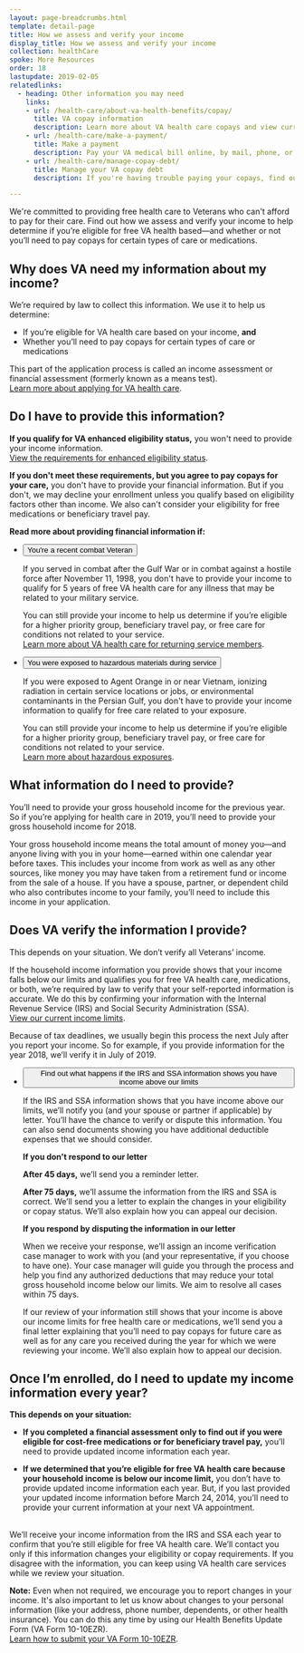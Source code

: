 ```yaml
---
layout: page-breadcrumbs.html
template: detail-page
title: How we assess and verify your income
display_title: How we assess and verify your income
collection: healthCare
spoke: More Resources
order: 18
lastupdate: 2019-02-05
relatedlinks:
  - heading: Other information you may need
    links:
    - url: /health-care/about-va-health-benefits/copay/
      title: VA copay information
      description: Learn more about VA health care copays and view current copay rates.
    - url: /health-care/make-a-payment/
      title: Make a payment
      description: Pay your VA medical bill online, by mail, phone, or in person.
    - url: /health-care/manage-copay-debt/
      title: Manage your VA copay debt
      description: If you're having trouble paying your copays, find out how we can help you manage your debt.

---
```

<div itemscope itemtype="http://schema.org/FAQPage">
<div class="va-introtext">

We're committed to providing free health care to Veterans who can't afford to pay for their care. Find out how we assess and verify your income to help determine if you’re eligible for free VA health based—and whether or not you’ll need to pay copays for certain types of care or medications.

</div>

<div itemscope itemtype="http://schema.org/Question">
<h2 itemprop="name">Why does VA need my information about my income?</h2>
<div itemprop="acceptedAnswer" itemscope itemtype="http://schema.org/Answer">
<div itemprop="text">

We’re required by law to collect this information. We use it to help us determine:
- If you’re eligible for VA health care based on your income, **and**
- Whether you’ll need to pay copays for certain types of care or medications

This part of the application process is called an income assessment or financial assessment (formerly known as a means test). <br>
[Learn more about applying for VA health care](/health-care/apply/).

</div>
</div>
</div>

<div itemscope itemtype="http://schema.org/Question">
<h2 itemprop="name">Do I have to provide this information?</h2>
<div itemprop="acceptedAnswer" itemscope itemtype="http://schema.org/Answer">
<div itemprop="text">

<b>If you qualify for VA enhanced eligibility status,</b> you won't need to provide your income information. <br>
[View the requirements for enhanced eligibility status](/health-care/eligibility/#enhanced).

<b>If you don't meet these requirements, but you agree to pay copays for your care,</b> you don't have to provide your financial information. But if you don't, we may decline your enrollment unless you qualify based on eligibility factors other than income. We also can't consider your eligibility for free medications or beneficiary travel pay.

<b>Read more about providing financial information if:</b>

<div class="usa-accordion">
<ul class="usa-unstyled-list">
<li>
<button class="usa-button-unstyled usa-accordion-button" aria-controls="questions-combat">You're a recent combat Veteran</button>
<div id="questions-combat" class="usa-accordion-content">

If you served in combat after the Gulf War or in combat against a hostile force after November 11, 1998, you don't have to provide your income to qualify for 5 years of free VA health care for any illness that may be related to your military service.

You can still provide your income to help us determine if you’re eligible for a higher priority group, beneficiary travel pay, or free care for conditions not related to your service.<br>
<a href="https://www.va.gov/HEALTHBENEFITS/apply/returning_servicemembers.asp">Learn more about VA health care for returning service members</a>.

</div>
</li>
<li>
<button class="usa-button-unstyled usa-accordion-button" aria-controls="questions-hazards">You were exposed to hazardous materials during service</button>
<div id="questions-hazards" class="usa-accordion-content">

If you were exposed to Agent Orange in or near Vietnam, ionizing radiation in certain service locations or jobs, or environmental contaminants in the Persian Gulf, you don't have to provide your income information to qualify for free care related to your exposure. 

You can still provide your income to help us determine if you’re eligible for a higher priority group, beneficiary travel pay, or free care for conditions not related to your service. <br>
[Learn more about hazardous exposures](/disability/eligibility/hazardous-materials-exposure/).

</div>
</li>
</ul>
</div>

</div>
</div>
</div>

<div itemscope itemtype="http://schema.org/Question">
<h2 itemprop="name">What information do I need to provide?</h2>
<div itemprop="acceptedAnswer" itemscope itemtype="http://schema.org/Answer">
<div itemprop="text">

You’ll need to provide your gross household income for the previous year. So if you’re applying for health care in 2019, you’ll need to provide your gross household income for 2018.

Your gross household income means the total amount of money you—and anyone living with you in your home—earned within one calendar year before taxes. This includes your income from work as well as any other sources, like money you may have taken from a retirement fund or income from the sale of a house. If you have a spouse, partner, or dependent child who also contributes income to your family, you’ll need to include this income in your application.

</div>
</div>
</div>

<div itemscope itemtype="http://schema.org/Question">
<h2 itemprop="name">Does VA verify the information I provide?</h2>
<div itemprop="acceptedAnswer" itemscope itemtype="http://schema.org/Answer">
<div itemprop="text">

This depends on your situation. We don’t verify all Veterans’ income. 

If the household income information you provide shows that your income falls below our limits and qualifies you for free VA health care, medications, or both, we’re required by law to verify that your self-reported information is accurate. We do this by confirming your information with the Internal Revenue Service (IRS) and Social Security Administration (SSA). <br>
[View our current income limits]( http://nationalincomelimits.vaftl.us/).

Because of tax deadlines, we usually begin this process the next July after you report your income. So for example, if you provide information for the year 2018, we’ll verify it in July of 2019.

<div class="usa-accordion">
<ul class="usa-unstyled-list">
<li>
<button class="usa-button-unstyled usa-accordion-button" aria-controls="verification-process">Find out what happens if the IRS and SSA information shows you have income above our limits</button>
<div id="verification-process" class="usa-accordion-content">

If the IRS and SSA information shows that you have income above our limits, we’ll notify you (and your spouse or partner if applicable) by letter. You’ll have the chance to verify or dispute this information. You can also send documents showing you have additional deductible expenses that we should consider. 

<b>If you don't respond to our letter</b>

**After 45 days,** we’ll send you a reminder letter.

**After 75 days,** we’ll assume the information from the IRS and SSA is correct. We’ll send you a letter to explain the changes in your eligibility or copay status. We’ll also explain how you can appeal our decision.

<b>If you respond by disputing the information in our letter</b>

When we receive your response, we’ll assign an income verification case manager to work with you (and your representative, if you choose to have one). Your case manager will guide you through the process and help you find any authorized deductions that may reduce your total gross household income below our limits. We aim to resolve all cases within 75 days.

If our review of your information still shows that your income is above our income limits for free health care or medications, we’ll send you a final letter explaining that you’ll need to pay copays for future care as well as for any care you received during the year for which we were reviewing your income. We’ll also explain how to appeal our decision.

</div>
</li>
</li>
</ul>
</div>

</div>
</div>
</div>

<div itemscope itemtype="http://schema.org/Question">
<h2 itemprop="name">Once I’m enrolled, do I need to update my income information every year?</h2>
<div itemprop="acceptedAnswer" itemscope itemtype="http://schema.org/Answer">
<div itemprop="text">

<b>This depends on your situation:</b>

- **If you completed a financial assessment only to find out if you were eligible for cost-free medications or for beneficiary travel pay,** you’ll need to provide updated income information each year.

- **If we determined that you’re eligible for free VA health care because your household income is below our income limit,** you don’t have to provide updated income information each year. But, if you last provided your updated income information before March 24, 2014, you’ll need to provide your current information at your next VA appointment. </br>
</br>
We’ll receive your income information from the IRS and SSA each year to confirm that you’re still eligible for free VA health care. We’ll contact you only if this information changes your eligibility or copay requirements. If you disagree with the information, you can keep using VA health care services while we review your situation.

**Note:** Even when not required, we encourage you to report changes in your income. It's also important to let us know about changes to your personal information (like your address, phone number, dependents, or other health insurance). You can do this any time by using our Health Benefits Update Form (VA Form 10-10EZR). <br>
[Learn how to submit your VA Form 10-10EZR](/health-care/update-health-information/). 

</div>
</div>
</div>
</div>
